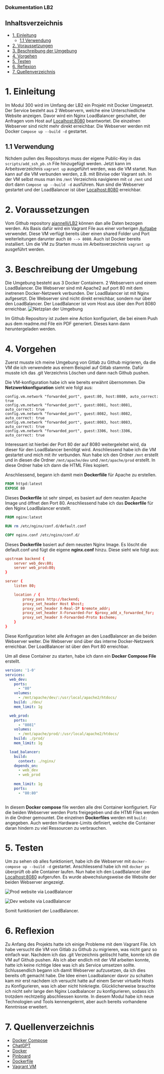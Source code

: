 ### Dokumentation LB2
## Inhaltsverzeichnis
- [1. Einleitung](#1-einleitung)
  - [1.1 Verwendung](#11-verwendung)
- [2. Voraussetzungen](#2-voraussetzungen)
- [3. Beschreibung der Umgebung](#3-beschreibung-der-umgebung)
- [4. Vorgehen](#4-vorgehen)
- [5. Testen](#5-testen)
- [6. Reflexion](#6-reflexion)
- [7. Quellenverzeichnis](#7-quellenverzeichnis)

# 1. Einleitung

Im Modul 300 wird im Umfang der LB2 ein Projekt mit Docker Umgesetzt. Der Service besteht aus 2 Webservern, welche eine Unterschiedliche Website anzeigen. Davor wird ein Nginx LoadBalancer geschaltet, der Anfragen vom Host auf [Localhost:8080](http://localhost:8080/) beantwortet. Die einzelnen Webserver sind nicht mehr direkt erreichbar. Die Webserver werden mit Docker ```Compose up --build -d``` gestartet.

## 1.1 Verwendung

Nchdem pullen des Repositorys muss der eigene Public-Key in das ```scripts/add_ssh_pb.sh``` File hinzugefügt werden. Jetzt kann im Arbeitsverzeichnis ```vagrant up``` ausgeführt werden, was die VM startet. Nun kann auf die VM verbunden werden, z.B. mit Bitvise oder Vagrant ssh. In der VM selbst muss man ins ```/mnt``` Verzeichnis navigieren mit ```cd /mnt``` und dort dann ```Compose up --build -d``` ausführen. Nun sind die Webserver gestartet und der LoadBalancer ist über [Localhost:8080](http://localhost:8080) erreichbar.

# 2. Voraussetzungen

Vom Github repository [aiannelli/LB2](https://github.com/aiannelli-tbz/LB2) können dan alle Daten bezogen werden.
Als Basis dafür wird ein Vagrant File aus einer vorherigen [Aufgabe](https://gitlab.com/mbe99/docker-work) verwendet. Diese VM verfügt bereits über einen shared Folder und Port weiterleitungen darunter auch ```80 --> 8080```. Auch ist Docker bereits installiert. Um die VM zu Starten muss im Arbeitsverzeichnis ```vagrant up``` ausgeführt werden.

# 3. Beschreibung der Umgebung

Die Umgebung besteht aus 3 Docker Containern. 2 Webservern und einem LoadBalancer. Die Webserver sind mit Apache2 auf port 80 mit dem inetrenen Docker-Netzwerk verbunden. Der LoadBalancer ist mit Nginx aufgesetzt. Die Webserver sind nicht direkt erreichbar, sondern nur über den LoadBalancer. Der LoadBalancer ist vom Host aus über den Port 8080 erreichbar.
![Netzplan der Umgebung](images/LB2_M300.PNG)

Im Github Repository ist zudem eine Action konfiguriert, die bei einem Push aus dem readme.md File ein PDF generiert. Dieses kann dann heruntergeladen werden.

# 4. Vorgehen 

Zuerst musste ich meine Umgebung von Gitlab zu Github migrieren, da die VM die ich verwendete aus einem Beispiel auf Gitlab stammte. Dafür musste ich das .git Verzeichnis Löschen und dann nach Github pushen.

Die VM-konfiguration habe ich wie bereits erwähnt übernommen. Die **Netzwerkkonfiguration** sieht wie folgt aus:
```Vagrantfile
config.vm.network "forwarded_port", guest:80, host:8080, auto_correct: true
config.vm.network "forwarded_port", guest:8081, host:8081, auto_correct: true
config.vm.network "forwarded_port", guest:8082, host:8082, auto_correct: true
config.vm.network "forwarded_port", guest:8083, host:8083, auto_correct: true
config.vm.network "forwarded_port", guest:3306, host:3306, auto_correct: true  
```
Interessant ist hierbei der Port 80 der auf 8080 weitergeleitet wird, da dieser für den LoadBalancer benötigt wird. 
Anschliessend habe ich die VM gestartet und mich mit ihr verbunden. Nun habe ich den Ordner ```/mnt``` erstellt und in diesen die Ordner ```/mnt/apache/dev``` und ```/mnt/apache/prod``` erstellt. In diese Ordner habe ich dann die HTML Files kopiert.

Anschliessend, begann ich damit mein **Dockerfiile** für Apache zu erstellen. 
```Dockerfile	
FROM httpd:latest
EXPOSE 80
```
Dieses **Dockerfile** ist sehr simpel, es basiert auf dem neusten Apache Image und öffnet den Port 80. Anschliessend habe ich das **Dockerfile** für den Nginx LoadBalancer erstellt.
```Dockerfile
FROM nginx:latest

RUN rm /etc/nginx/conf.d/default.conf

COPY nginx.conf /etc/nginx/conf.d/
```
Dieses **Dockerfile** basiert auf dem neusten Nginx Image. Es löscht die default.conf und fügt die eigene **nginx.conf** hinzu. Diese sieht wie folgt aus:
```nginx.conf
upstream backend {
    server web_dev:80;
    server web_prod:80;
}

server {
    listen 80;

    location / {
        proxy_pass http://backend;
        proxy_set_header Host $host;
        proxy_set_header X-Real-IP $remote_addr;
        proxy_set_header X-Forwarded-For $proxy_add_x_forwarded_for;
        proxy_set_header X-Forwarded-Proto $scheme;
    }
}
```
Diese Konfiguration leitet alle Anfragen an den LoadBalancer an die beiden Webserver weiter. Die Webserver sind über das interne Docker-Netzwerk erreichbar. Der LoadBalancer ist über den Port 80 erreichbar.

Um all diese Container zu starten, habe ich dann ein **Docker Compose File** erstellt.
```docker-compose.yml
version: '1-0'
services:
  web_dev:
    ports:
      - "80" 
    volumes:
      - /mnt/apache/dev/:/usr/local/apache2/htdocs/
    build: ./dev/
    mem_limit: 1g

  web_prod:
    ports:
      - "8081"  
    volumes:
      - /mnt/apache/prod/:/usr/local/apache2/htdocs/
    build: ./prod/
    mem_limit: 1g

  load_balancer:
    build:
      context: ./nginx/
    depends_on:
      - web_dev
      - web_prod
      
    mem_limit: 1g
    ports:
      - "80:80"  
 
```
In diesem **Docker compose** file werden alle drei Container konfiguriert.
Für die beiden Webserver werden Ports freigegeben und die HTMl Files werden in die Ordner gemountet. Die einzelnen **Dockerfiles** werden mit ```build: ``` angegeben. Auch werden Hardware-Limits definiert, welche die Container daran hindern zu viel Ressourcen zu verbrauchen.

# 5. Testen
Um zu sehen ob alles funktioniert, habe ich die Webserver mit ```docker-compose up --build -d``` gestartet. Anschliessend habe ich mit ```docker ps``` überprüft ob alle Container laufen. Nun habe ich den LoadBalancer über [Localhost:8080](http://localhost:8080) aufgerufen. Es wurde abwechslungsweise die Website der beiden Webserver angezeigt.

![Prod website via LoadBalancer](images/prod.PNG)

![Dev website via LoadBalancer](images/dev.PNG)

Somit funktioniert der LoadBalancer.

# 6. Reflexion

Zu Anfang des Projekts hatte ich einige Probleme mit dem Vagrant File. Ich habe versucht die VM von Gitlab zu Github zu migrieren, was nicht ganz so einfach war. Nachdem ich das .git Verzeichnis gelöscht hatte, konnte ich die VM auf Github pushen. Als ich aber endlich mit der VM arbeiten konnte, hatte ich keine richtige Idee was ich als Service umsetzen sollte. Schlussendlich begann ich damit Webserver aufzusetzen, da ich dies bereits oft gemacht habe. Die Idee einen Loadbalancer davor zu schalten kam mir erst nachdem ich versucht hatte auf einem Server virtuelle Hosts zu Konfigurieren, was ich aber nicht hinkriegte.
Glücklicherweise brauchte ich nicht sehr lange den Nginx Loadbalancer zu konfigurieren, sodass ich trotzdem rechtzeitig abschliessen konnte. 
In diesem Modul habe ich neue Technologien und Tools kennengelernt, aber auch bereits vorhandene Kenntnisse erweitert.
# 7. Quellenverzeichnis

- [Docker Compose](https://docs.docker.com/compose/)
- [ChatGPT](chat.openai.com)
- [Docker](https://www.docker.com/)
- [Pinboard](https://docs.google.com/document/d/1I3lii57bxGt3mrPt09S1-F_iWeBVa-IDNCXgo1iofzU/edit)
- [Dockerfile](https://docs.docker.com/engine/reference/builder/)
- [Vagrant VM](https://gitlab.com/mbe99/docker-work)
